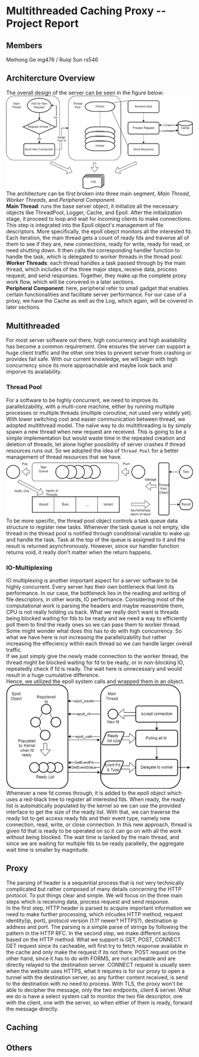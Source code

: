 # Multithreaded Caching Proxy -- Project Report
## Members 
Meihong Ge mg476 /
Ruiqi Sun rs546

## Architercture Overview
The overall design of the server can be seen in the figure below:
![Architecture](./Image/Picture1.png)
The architecture can be first broken into three main segment, *Main Thread*, *Worker Threads*, and *Peripheral Component*.\
**Main Thread**: runs the base server object, it initialize all the necessary objects like ThreadPool, Logger, Cache, and Epoll. After the initialization stage, it proceed to loop and wait for incoming clients to make connections. This step is integrated into the Epoll object's management of file descriptors. More specifically, the epoll obejct monitors all the interested fd. Each iteration, the main thread gets a count of ready fds and traverse all of them to see if they are, new connections, ready for write, ready for read, or need shutting down. It then calls the corresponding handler function to handle the task, which is delegated to worker threads in the thread pool.\
**Worker Threads**: each thread handles a task passed through by the main thread, which includes of the three major steps, receive data, process request, and send responses. Together, they make up the complete proxy work flow, which will be convered in a later sections.\
**Peripheral Component**: here, peripheral refer to small gadget that enables certain functionalities and facilitate server performance. For our case of a proxy, we have the Cache as well as the Log, which again, will be covered in later sections.

## Multithreaded
For most server software out there, high concurrency and high availability has become a common requirement. One ensures the server can support a huge client traffic and the other one tries to prevent server from crashing or provides fail safe. With our current knowledge, we will begin with high concurrency since its more approachable and maybe look back and imporve its availability.

### Thread Pool
For a software to be highly concurrent, we need to improve its parallelizability, with a multi-core machine, either by running multiple processes or multiple threads (multiple coroutine, not used very widely yet). With lower switching cost and easier communication between thread, we adopted multithread model. The naïve way to do multithreading is by simply spawn a new thread when new request are received. This is going to be a simple implementation but would waste time in the repeated creation and deletion of threads, let alone higher possibility of server crashes if thread resources runs out. 
So we adopted the idea of `Thread Pool` for a better management of thread resources that we have. 
![Thread Pool](./Image/Picture2.png)
To be more specific, the thread pool object controls a task queue data structure to register new tasks. Whenever the task queue is not empty, idle thread in the thread pool is notified through conditional variable to wake up and handle the task. Task at the top of the queue is assigned to it and the result is returned asynchronously. However, since our handler function returns void, it really don't matter when the return happens.

### IO-Multiplexing
IO multiplexing is another important aspect for a server software to be highly concurrent. Every server has their own bottleneck that limit its performance. In our case, the bottleneck lies in the reading and writing of file descriptors, in other words, IO performance. Considering most of the computational work is parsing the headers and maybe reassemble them, CPU is not really holding us back. What we really don’t want is threads being blocked waiting for fds to be ready and we need a way to efficiently poll them to find the ready ones so we can pass them to worker thread.\
Some might wonder what does this has to do with high concurrency. So what we have here is not increasing the parallelizability but rather increasing the effeciency within each thread so we can handle larger overall traffic.\
If we just simply give the newly made connection to the worker thread, the thread might be blocked waiting for fd to be ready, or in non-blocking IO, repeatedly check if fd is ready. The wait here is unnecessary and would result in a huge cumulative difference.\
Hence, we utilized the epoll system calls and wrapped them in an object. 
![IO-Multiplexing](./Image/Picture3.png)
Whenever a new fd comes through, it is added to the epoll object which uses a red-black tree to register all interested fds. When ready, the ready list is automatically populated by the kernel so we can use the provided interface to get the size of the ready list. With that, we can traverse the ready list to get access ready fds and their event type, namely new connection, read, write, or close connection. In this new approach, thread is given fd that is ready to be operated on so it can go on with all the work without being blocked. The wait time is tanked by the main thread, and since we are waiting for multiple fds to be ready parallelly, the aggregate wait time is smaller by magnitude.

## Proxy
The parsing of header is a sequential process that is not very technically complicated but rather composed of many details concerning the HTTP protocol. To put things clear and simple. We will focus on the three main steps which is receiving data, process request and send response.\
In the first step, HTTP header is parsed to acquire important information we need to make further processing, which inlcudes HTTP method, request identity(ip, port), protocol version (1.1? newer? HTTPS?), destination ip address and port. The parsing is a simple parse of strings by following the pattern in the HTTP RFC. 
In the second step, we make different actions based on the HTTP method. What we support is GET, POST, CONNECT. GET request since its cacheable, will first try to fetch response available in the cache and only make the request if its not there. POST request on the other hand, since it has to do with FORMS, are not cacheable and are directly relayed to the destination server. CONNECT request is usually seen when the website uses HTTPS, what it requires is for our proxy to open a tunnel with the destination server, so any further content received, is send to the destination with no need to process. With TLS, the proxy won't be able to decipher the message, only the two endpoints, client & server. What we do is have a select system call to monitor the two file descriptor, one with the client, one with the server, so when either of them is ready, forward the message directly.

## Caching
## Others